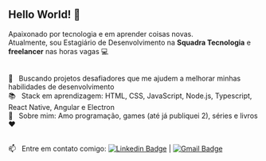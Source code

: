 ## Hello World! 👋
Apaixonado por tecnologia e em aprender coisas novas.
<br/>Atualmente, sou Estagiário de Desenvolvimento na **Squadra Tecnologia** e **freelancer** nas horas vagas :computer:

 <br/> :blue_heart: &nbsp; Buscando projetos desafiadores que me ajudem a melhorar minhas habilidades de desenvolvimento 
 <br/> :books: &nbsp; Stack em aprendizagem: HTML, CSS, JavaScript, Node.js, Typescript, React Native, Angular e Electron
 <br/> 💬  &nbsp; Sobre mim: Amo programação, games (até já publiquei 2), séries e livros :heart:
 
 <br/> :mailbox: &nbsp; Entre em contato comigo: [![Linkedin Badge](https://img.shields.io/badge/-ArthurToledo-blue?style=flat-square&logo=Linkedin&logoColor=white&link=https://br.linkedin.com/in/arthur-toledo)](https://br.linkedin.com/in/arthur-toledo) 
| 
[![Gmail Badge](https://img.shields.io/badge/-arthur.toledo741@gmail.com-c14438?style=flat-square&logo=Gmail&logoColor=white&link=mailto:arthur.toledo741@gmail.com)](mailto:arthur.toledo741@gmail.com)
